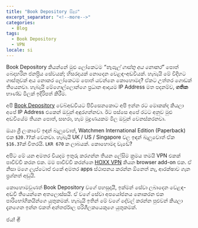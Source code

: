 ```yaml
---
title: "Book Depository සිදුර"
excerpt_separator: "<!--more-->"
categories:
  - Blog
tags:
  - Book Depository
  - VPN
locale: si
---
```


Book Depository කියන්නේ මුළු ලෝකෙටම *“තැපැල් ගාස්තු අය නොකර”* පොත් බෙදාහරින ජනප්‍රිය සේවයක්; හිසරදයක් නොදෙන වෙළඳ-අඩවියක්. හැබැයි මේ විදිහට ගාස්තුවක් අය නොකර ලෝකෙටම පොත් යවන්නෙ කොහොමද? ඒකට උත්තර ගොඩක් තියෙනවා. හැබැයි මේගොල්ලොන්ගෙ ප්‍රධාන ආදායම IP Address මත පදනම්ව, **ගතික** භාණ්ඩ මිලක් ඉදිරිපත් කිරීම.

<!--more-->

අපි [Book Depository](https://www.thebookdepository.com/) වෙබ්අඩවියට පිවිසෙනකොට අපි ඉන්න රට මොකක්ද කියලා අපේ IP Address එකෙන් ඔවුන් අඳුරගන්නවා. ඊට පස්සෙ අපේ රටට අනුව මුළු අඩවියේම තියන පොත්, සඟරා, හැම මුද්‍රණයකම මිල ඔවුන් වෙනස්කරනවා.

ඔයා ශ්‍රී ලංකාවේ ඉඳන් බැලුවොත්, Watchmen International Edition (Paperback) එක `$20.77`ක් වෙනවා. හැබැයි UK / US / Singapore වල ඉඳන් බැලුවොත් ඒක `$16.37`ක් විතරයි. `LKR 670` ක ලාබයක්. කොහොමද වැඩේ?

අපිට මේ යන අමතර වියදම ඉතුරු කරගන්න තියන ලේසිම ක්‍රමය තමයි VPN එකක් පාවිච්චි කරන එක. මම පාවිච්චි කරන්නෙ [HOXX VPN](https://addons.mozilla.org/en-US/firefox/addon/hoxx-vpn-proxy/) කියන browser add-on එක. ඒ නිසා මගෙ ලැප්ටොප් එකේ අමතර apps ස්ථාපනය කරන්න ඕනෙත් නෑ, ආරක්ෂාව ගැන ප්‍රශ්නත් අඩුයි.

කොහොමවුණත් Book Depository වගේ පහසුදායී, ඉක්මන් සේවා ලබාදෙන වෙළඳ-අඩවි තියෙන්නෙ අතලොස්සයි. ඒ වගේ සේවා අපයෝජනය නොකරන එක පාරිභෝගිකයින්ගෙ යුතුකමක්. හැබැයි ඉතින් මේ වගේ දේවල් කරන්න පුළුවන් කියලා දැනගෙන ඉන්න එකත් අන්තර්ජාල පරිශීලකයෙකුගෙ යුතුකමක්.

ජය! ✌️